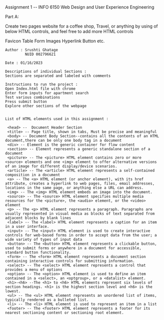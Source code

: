 Assignment 1 -- INFO 6150 Web Design and User Experience Engineering   

Part A:

Create two pages website for a coffee shop, Travel, or anything by using of below HTML controls, and feel free to add more HTML controls

Favicon
Table
Form
Images
Hyperlink
Button etc.
   
    Author : Srushti Ghatage   
             NUID 002796621   

    Date : 01/16/2023   
   
    Descriptions of individual Sections :   
    Sections are separated and labeled with comments    

    Instructions to run the project :  
    Open Index.html file with chrome   
    Enter form inputs for apartment search      
    Test various combinations   
    Press submit button  
    Explore other sections of the webpage  
      

    List of HTML elements used in this assignment :   
   
     <head> --  Document Header Section    
     <title> -- Page title, shown in tabs, Must be precise and meaningful   
     <body> -- Document Body Section--contains all the contents of an HTML document,there can be only one body tag in a document    
     <div> -- Element is the generic container for flow content  
     <section> -- Element represents a generic standalone section of a document   
     <picture> -- The <picture> HTML element contains zero or more <source> elements and one <img> element to offer alternative versions of an image for different display/device scenarios.  
     <article> -- The <article> HTML element represents a self-contained composition in a document
     <a> -- The <a> HTML element (or anchor element), with its href attribute, creates a hyperlink to web pages, files, email addresses, locations in the same page, or anything else a URL can address.  
     <img> -- The <img> HTML element embeds an image into the document.   
     <source> -- The <source> HTML element specifies multiple media resources for the <picture>, the <audio> element, or the <video> element   
     <p> -- The <p> HTML element represents a paragraph. Paragraphs are usually represented in visual media as blocks of text separated from adjacent blocks by blank lines   
     <label> -- The <label> HTML element represents a caption for an item in a user interface.   
     <input> -- The <input> HTML element is used to create interactive controls for web-based forms in order to accept data from the user; a wide variety of types of input data   
     <button> -- The <button> HTML element represents a clickable button, used to submit forms or anywhere in a document for accessible, standard button functionality.   
     <form> -- The <form> HTML element represents a document section containing interactive controls for submitting information.   
     <select> -- The <select> HTML element represents a control that provides a menu of options   
     <option> -- The <option> HTML element is used to define an item contained in a <select>, an <optgroup>, or a <datalist> element.   
     <h1>-<h6> --The <h1> to <h6> HTML elements represent six levels of section headings. <h1> is the highest section level and <h6> is the lowest.   
     <ul> -- The <ul> HTML element represents an unordered list of items, typically rendered as a bulleted list.   
     <li> -- The <li> HTML element is used to represent an item in a list   
     <footer> -- The <footer> HTML element represents a footer for its nearest sectioning content or sectioning root element.   
